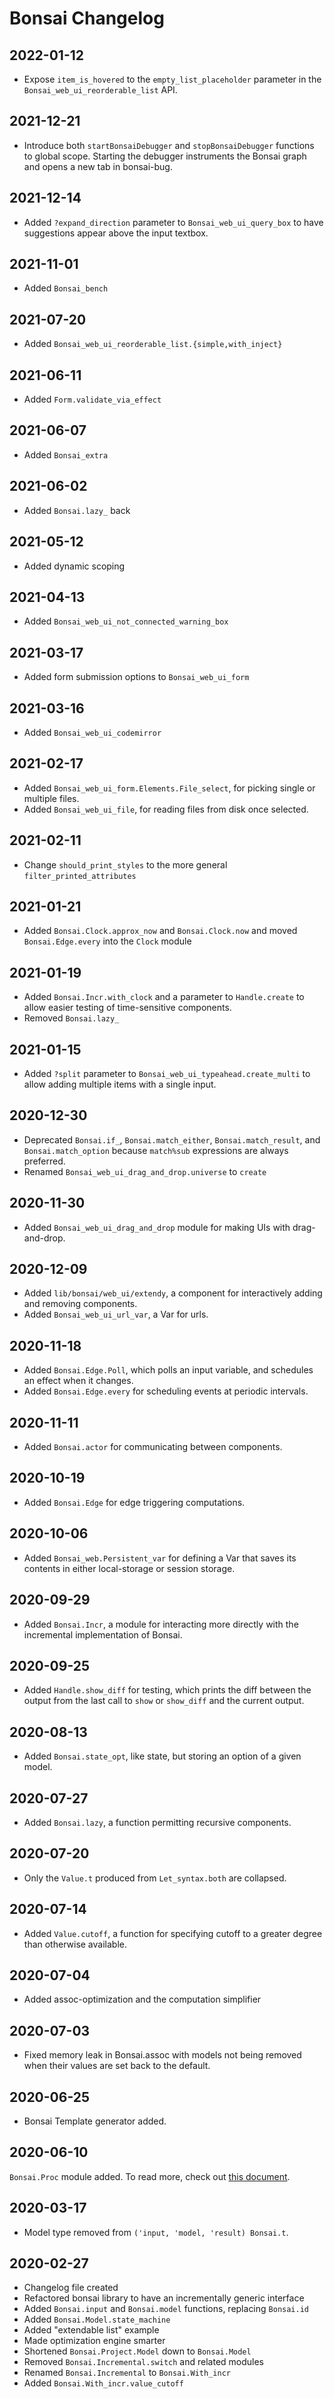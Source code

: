 # Bonsai Changelog
<!-- Change-log notes go in this file, with newer dates at the _top_  -->
<!-- in vim : !date +'\%Y-\%m-\%d' -->

## 2022-01-12
- Expose `item_is_hovered` to the `empty_list_placeholder` parameter in the
  `Bonsai_web_ui_reorderable_list` API.

## 2021-12-21
- Introduce both `startBonsaiDebugger` and `stopBonsaiDebugger` functions to
  global scope. Starting the debugger instruments the Bonsai graph and opens a
  new tab in bonsai-bug.

## 2021-12-14
- Added `?expand_direction` parameter to `Bonsai_web_ui_query_box` to have
  suggestions appear above the input textbox.

## 2021-11-01
- Added `Bonsai_bench`

## 2021-07-20
- Added `Bonsai_web_ui_reorderable_list.{simple,with_inject}`

## 2021-06-11
- Added `Form.validate_via_effect`

## 2021-06-07
- Added `Bonsai_extra`

## 2021-06-02
- Added `Bonsai.lazy_` back

## 2021-05-12
- Added dynamic scoping

## 2021-04-13
- Added `Bonsai_web_ui_not_connected_warning_box`

## 2021-03-17
- Added form submission options to `Bonsai_web_ui_form`

## 2021-03-16
- Added `Bonsai_web_ui_codemirror`

## 2021-02-17
- Added `Bonsai_web_ui_form.Elements.File_select`, for picking single
  or multiple files.
- Added `Bonsai_web_ui_file`, for reading files from disk once
  selected.

## 2021-02-11
- Change `should_print_styles` to the more general `filter_printed_attributes`

## 2021-01-21
- Added `Bonsai.Clock.approx_now` and `Bonsai.Clock.now` and moved
  `Bonsai.Edge.every` into the `Clock` module

## 2021-01-19
- Added `Bonsai.Incr.with_clock` and a parameter to `Handle.create` to allow easier
  testing of time-sensitive components.
- Removed `Bonsai.lazy_`

## 2021-01-15
- Added `?split` parameter to `Bonsai_web_ui_typeahead.create_multi` to allow
  adding multiple items with a single input.

## 2020-12-30
- Deprecated `Bonsai.if_`, `Bonsai.match_either`, `Bonsai.match_result`, and
  `Bonsai.match_option` because `match%sub` expressions are always preferred.
- Renamed `Bonsai_web_ui_drag_and_drop.universe` to `create`

## 2020-11-30
- Added `Bonsai_web_ui_drag_and_drop` module for making UIs with drag-and-drop.

## 2020-12-09
- Added `lib/bonsai/web_ui/extendy`, a component for interactively adding
  and removing components.
- Added `Bonsai_web_ui_url_var`, a Var for urls.

## 2020-11-18
- Added `Bonsai.Edge.Poll`, which polls an input variable, and schedules an
  effect when it changes.
- Added `Bonsai.Edge.every` for scheduling events at periodic intervals.

## 2020-11-11
- Added `Bonsai.actor` for communicating between components.

## 2020-10-19
- Added `Bonsai.Edge` for edge triggering computations.

## 2020-10-06
- Added `Bonsai_web.Persistent_var` for defining a Var that saves its
contents in either local-storage or session storage.

## 2020-09-29
- Added `Bonsai.Incr`, a module for interacting more directly with the
incremental implementation of Bonsai.

## 2020-09-25
- Added `Handle.show_diff` for testing, which prints the diff between
the output from the last call to `show` or `show_diff` and the current
output.

## 2020-08-13
- Added `Bonsai.state_opt`, like state, but storing an option of a
  given model.

## 2020-07-27
- Added `Bonsai.lazy`, a function permitting recursive components.

## 2020-07-20
- Only the `Value.t` produced from `Let_syntax.both` are collapsed.

## 2020-07-14
- Added `Value.cutoff`, a function for specifying cutoff to a greater
degree than otherwise available.

## 2020-07-04
- Added assoc-optimization and the computation simplifier

## 2020-07-03
- Fixed memory leak in Bonsai.assoc with models not being removed
  when their values are set back to the default.

## 2020-06-25
- Bonsai Template generator added.

## 2020-06-10
`Bonsai.Proc` module added.  To read more, check out
[this document](./docs/blogs/proc.md).

## 2020-03-17
- Model type removed from `('input, 'model, 'result) Bonsai.t`.

## 2020-02-27
- Changelog file created
- Refactored bonsai library to have an incrementally generic interface
- Added `Bonsai.input` and `Bonsai.model` functions, replacing `Bonsai.id`
- Added `Bonsai.Model.state_machine`
- Added "extendable list" example
- Made optimization engine smarter
- Shortened `Bonsai.Project.Model` down to `Bonsai.Model`
- Removed `Bonsai.Incremental.switch` and related modules
- Renamed `Bonsai.Incremental` to `Bonsai.With_incr`
- Added `Bonsai.With_incr.value_cutoff`
